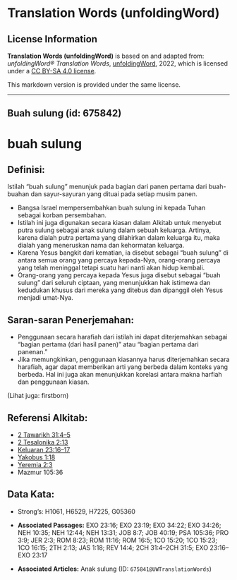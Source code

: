 # Translation Words (unfoldingWord)

## License Information

**Translation Words (unfoldingWord)** is based on and adapted from: _unfoldingWord® Translation Words_, [unfoldingWord](https://unfoldingword.org/utw), 2022, which is licensed under a [CC BY-SA 4.0 license](https://creativecommons.org/licenses/by-sa/4.0/legalcode.en).

This markdown version is provided under the same license.



--------------------------------

## Buah sulung (id: 675842)

buah sulung
===========

Definisi:
---------

Istilah “buah sulung” menunjuk pada bagian dari panen pertama dari buah\-buahan dan sayur\-sayuran yang dituai pada setiap musim panen.

* Bangsa Israel mempersembahkan buah sulung ini kepada Tuhan sebagai korban persembahan.
* Istilah ini juga digunakan secara kiasan dalam Alkitab untuk menyebut putra sulung sebagai anak sulung dalam sebuah keluarga. Artinya, karena dialah putra pertama yang dilahirkan dalam keluarga itu, maka dialah yang meneruskan nama dan kehormatan keluarga.
* Karena Yesus bangkit dari kematian, ia disebut sebagai “buah sulung” di antara semua orang yang percaya kepada\-Nya, orang\-orang percaya yang telah meninggal tetapi suatu hari nanti akan hidup kembali.
* Orang\-orang yang percaya kepada Yesus juga disebut sebagai “buah sulung” dari seluruh ciptaan, yang menunjukkan hak istimewa dan kedudukan khusus dari mereka yang ditebus dan dipanggil oleh Yesus menjadi umat\-Nya.

Saran\-saran Penerjemahan:
--------------------------

* Penggunaan secara harafiah dari istilah ini dapat diterjemahkan sebagai “bagian pertama (dari hasil panen)” atau “bagian pertama dari panenan.”
* Jika memungkinkan, penggunaan kiasannya harus diterjemahkan secara harafiah, agar dapat memberikan arti yang berbeda dalam konteks yang berbeda. Hal ini juga akan menunjukkan korelasi antara makna harfiah dan penggunaan kiasan.

(Lihat juga: firstborn)

Referensi Alkitab:
------------------

* [2 Tawarikh 31:4–5](https://ref.ly/2Chr0:0)
* [2 Tesalonika 2:13](https://ref.ly/2Thess0:0)
* [Keluaran 23:16–17](https://ref.ly/Exod23:16-Exod23:17)
* [Yakobus 1:18](https://ref.ly/Jas1:18)
* [Yeremia 2:3](https://ref.ly/Jer2:3)
* Mazmur 105:36

Data Kata:
----------

* Strong’s: H1061, H6529, H7225, G05360

* **Associated Passages:** EXO 23:16; EXO 23:19; EXO 34:22; EXO 34:26; NEH 10:35; NEH 12:44; NEH 13:31; JOB 8:7; JOB 40:19; PSA 105:36; PRO 3:9; JER 2:3; ROM 8:23; ROM 11:16; ROM 16:5; 1CO 15:20; 1CO 15:23; 1CO 16:15; 2TH 2:13; JAS 1:18; REV 14:4; 2CH 31:4–2CH 31:5; EXO 23:16–EXO 23:17
* **Associated Articles:** Anak sulung (ID: `675841@UWTranslationWords`)

